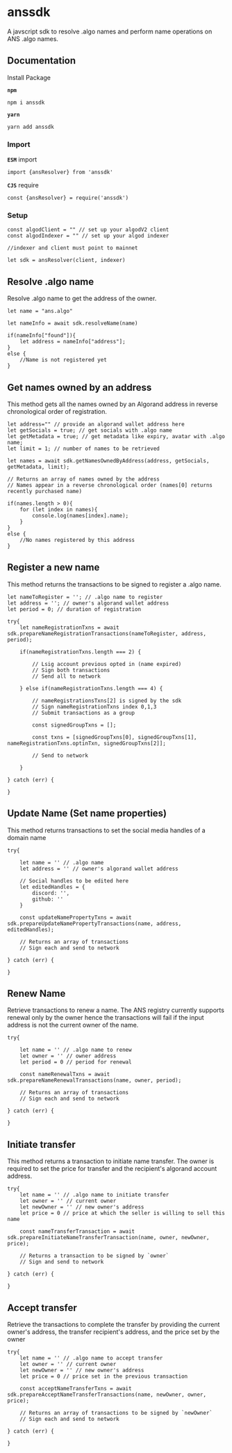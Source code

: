 # anssdk

A javscript sdk to resolve .algo names and perform name operations on ANS .algo names.

## Documentation

Install Package

**`npm`**

```
npm i anssdk
```

**`yarn`**

```
yarn add anssdk
```

### Import

**`ESM`** import

```
import {ansResolver} from 'anssdk'
```

**`CJS`** require

```
const {ansResolver} = require('anssdk')
```

### Setup

```
const algodClient = "" // set up your algodV2 client
const algodIndexer = "" // set up your algod indexer

//indexer and client must point to mainnet

let sdk = ansResolver(client, indexer)
```

## Resolve .algo name

Resolve .algo name to get the address of the owner.

```
let name = "ans.algo"

let nameInfo = await sdk.resolveName(name)

if(nameInfo["found"]){
    let address = nameInfo["address"];
}
else {
    //Name is not registered yet
}
```

## Get names owned by an address

This method gets all the names owned by an Algorand address in reverse chronological order of registration.

```
let address="" // provide an algorand wallet address here
let getSocials = true; // get socials with .algo name
let getMetadata = true; // get metadata like expiry, avatar with .algo name;
let limit = 1; // number of names to be retrieved

let names = await sdk.getNamesOwnedByAddress(address, getSocials, getMetadata, limit);

// Returns an array of names owned by the address
// Names appear in a reverse chronological order (names[0] returns recently purchased name)

if(names.length > 0){
    for (let index in names){
        console.log(names[index].name);
    }
}
else {
    //No names registered by this address
}
```

## Register a new name

This method returns the transactions to be signed to register a .algo name.

```
let nameToRegister = ''; // .algo name to register
let address = ''; // owner's algorand wallet address
let period = 0; // duration of registration

try{
    let nameRegistrationTxns = await sdk.prepareNameRegistrationTransactions(nameToRegister, address, period);

    if(nameRegistrationTxns.length === 2) {

        // Lsig account previous opted in (name expired)
        // Sign both transactions
        // Send all to network

    } else if(nameRegistrationTxns.length === 4) {

        // nameRegistrationsTxns[2] is signed by the sdk
        // Sign nameRegistrationTxns index 0,1,3
        // Submit transactions as a group

        const signedGroupTxns = [];

        const txns = [signedGroupTxns[0], signedGroupTxns[1], nameRegistrationTxns.optinTxn, signedGroupTxns[2]];

        // Send to network

    }

} catch (err) {

}
```

## Update Name (Set name properties)

This method returns transactions to set the social media handles of a domain name

```
try{

    let name = '' // .algo name
    let address = '' // owner's algorand wallet address

    // Social handles to be edited here
    let editedHandles = {
        discord: '',
        github: ''
    }

    const updateNamePropertyTxns = await sdk.prepareUpdateNamePropertyTransactions(name, address, editedHandles);

    // Returns an array of transactions
    // Sign each and send to network

} catch (err) {

}
```

## Renew Name

Retrieve transactions to renew a name. The ANS registry currently supports renewal only by the owner hence the transactions will fail if the input address is not the current owner of the name.

```
try{

    let name = '' // .algo name to renew
    let owner = '' // owner address
    let period = 0 // period for renewal

    const nameRenewalTxns = await sdk.prepareNameRenewalTransactions(name, owner, period);

    // Returns an array of transactions
    // Sign each and send to network

} catch (err) {

}
```

## Initiate transfer

This method returns a transaction to initiate name transfer. The owner is required to set the price for transfer and the recipient's algorand account address.

```
try{
    let name = '' // .algo name to initiate transfer
    let owner = '' // current owner
    let newOwner = '' // new owner's address
    let price = 0 // price at which the seller is willing to sell this name

    const nameTransferTransaction = await sdk.prepareInitiateNameTransferTransaction(name, owner, newOwner, price);

    // Returns a transaction to be signed by `owner`
    // Sign and send to network

} catch (err) {

}
```

## Accept transfer

Retrieve the transactions to complete the transfer by providing the current owner's address, the transfer recipient's address, and the price set by the owner

```
try{
    let name = '' // .algo name to accept transfer
    let owner = '' // current owner
    let newOwner = '' // new owner's address
    let price = 0 // price set in the previous transaction

    const acceptNameTransferTxns = await sdk.prepareAcceptNameTransferTransactions(name, newOwner, owner, price);

    // Returns an array of transactions to be signed by `newOwner`
    // Sign each and send to network

} catch (err) {

}
```
